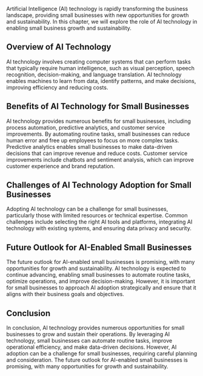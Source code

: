 
Artificial Intelligence (AI) technology is rapidly transforming the business landscape, providing small businesses with new opportunities for growth and sustainability. In this chapter, we will explore the role of AI technology in enabling small business growth and sustainability.

Overview of AI Technology
-------------------------

AI technology involves creating computer systems that can perform tasks that typically require human intelligence, such as visual perception, speech recognition, decision-making, and language translation. AI technology enables machines to learn from data, identify patterns, and make decisions, improving efficiency and reducing costs.

Benefits of AI Technology for Small Businesses
----------------------------------------------

AI technology provides numerous benefits for small businesses, including process automation, predictive analytics, and customer service improvements. By automating routine tasks, small businesses can reduce human error and free up employees to focus on more complex tasks. Predictive analytics enables small businesses to make data-driven decisions that can improve revenue and reduce costs. Customer service improvements include chatbots and sentiment analysis, which can improve customer experience and brand reputation.

Challenges of AI Technology Adoption for Small Businesses
---------------------------------------------------------

Adopting AI technology can be a challenge for small businesses, particularly those with limited resources or technical expertise. Common challenges include selecting the right AI tools and platforms, integrating AI technology with existing systems, and ensuring data privacy and security.

Future Outlook for AI-Enabled Small Businesses
----------------------------------------------

The future outlook for AI-enabled small businesses is promising, with many opportunities for growth and sustainability. AI technology is expected to continue advancing, enabling small businesses to automate routine tasks, optimize operations, and improve decision-making. However, it is important for small businesses to approach AI adoption strategically and ensure that it aligns with their business goals and objectives.

Conclusion
----------

In conclusion, AI technology provides numerous opportunities for small businesses to grow and sustain their operations. By leveraging AI technology, small businesses can automate routine tasks, improve operational efficiency, and make data-driven decisions. However, AI adoption can be a challenge for small businesses, requiring careful planning and consideration. The future outlook for AI-enabled small businesses is promising, with many opportunities for growth and sustainability.
